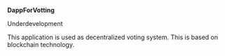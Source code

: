 **DappForVotting**

Underdevelopment 

This application is used as decentralized voting system.
This is based on blockchain technology.
